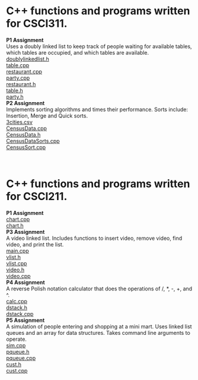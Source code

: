 # C++ functions and programs written for CSCI311.<br>
<b>P1 Assignment</b><br>
Uses a doubly linked list to keep track of people waiting for available tables, which tables are occupied, and which tables are available.<br>
<a href="https://github.com/sntnmjones/CSU-Chico-Code/blob/master/doublylinkedlist.h">doublylinkedlist.h</a><br>
<a href="https://github.com/sntnmjones/CSU-Chico-Code/blob/master/table.cc">table.cpp</a><br>
<a href="https://github.com/sntnmjones/CSU-Chico-Code/blob/master/restaurant.cc">restaurant.cpp</a><br>
<a href="https://github.com/sntnmjones/CSU-Chico-Code/blob/master/party.cc">party.cpp</a><br>
<a href="https://github.com/sntnmjones/CSU-Chico-Code/blob/master/restaurant.h">restaurant.h</a><br>
<a href="https://github.com/sntnmjones/CSU-Chico-Code/blob/master/table.h">table.h</a><br>
<a href="https://github.com/sntnmjones/CSU-Chico-Code/blob/master/party.h">party.h</a><br>
<b>P2 Assignment</b><br>
Implements sorting algorithms and times their performance. Sorts include: Insertion, Merge and Quick sorts.<br>
<a href="https://github.com/sntnmjones/CSU-Chico-Code/blob/master/3cities.csv">3cities.csv</a><br>
<a href="https://github.com/sntnmjones/CSU-Chico-Code/blob/master/CensusData.cpp">CensusData.cpp</a><br>
<a href="https://github.com/sntnmjones/CSU-Chico-Code/blob/master/CensusData.h">CensusData.h</a><br>
<a href="https://github.com/sntnmjones/CSU-Chico-Code/blob/master/CensusDataSorts.cpp">CensusDataSorts.cpp</a><br>
<a href="https://github.com/sntnmjones/CSU-Chico-Code/blob/master/CensusSort.cpp">CensusSort.cpp</a><br>
<br>
<br>
# C++ functions and programs written for CSCI211.<br>
<b>P1 Assignment</b><br>
<a href="https://github.com/sntnmjones/CSU-Chico-Code/blob/master/Chart.cpp">chart.cpp</a><br>
<a href="https://github.com/sntnmjones/CSU-Chico-Code/blob/master/Chart.h">chart.h</a><br>
<b>P3 Assignment</b><br>
A video linked list. Includes functions to insert video, remove video, find video, and print the list.<br>
<a href="https://github.com/sntnmjones/CSU-Chico-Code/blob/master/main.cpp">main.cpp</a><br>
<a href="https://github.com/sntnmjones/CSU-Chico-Code/blob/master/vlist.h">vlist.h</a><br>
<a href="https://github.com/sntnmjones/CSU-Chico-Code/blob/master/vlist.cpp">vlist.cpp</a><br>
<a href="https://github.com/sntnmjones/CSU-Chico-Code/blob/master/video.h">video.h</a><br>
<a href="https://github.com/sntnmjones/CSU-Chico-Code/blob/master/video.cpp">video.cpp</a><br>
<b>P4 Assignment</b><br>
A reverse Polish notation calculator that does the operations of /, *, -, +, and ^.<br>
<a href="https://github.com/sntnmjones/CSU-Chico-Code/blob/master/calc.cpp">calc.cpp</a><br>
<a href="https://github.com/sntnmjones/CSU-Chico-Code/blob/master/dstack.h">dstack.h</a><br>
<a href="https://github.com/sntnmjones/CSU-Chico-Code/blob/master/dstack.cpp">dstack.cpp</a><br>
<b>P5 Assignment</b><br>
A simulation of people entering and shopping at a mini mart. Uses linked list queues and an array for data structures. Takes command line arguments to operate.<br>
<a href="https://github.com/sntnmjones/CSU-Chico-Code/blob/master/sim.cpp">sim.cpp</a><br>
<a href="https://github.com/sntnmjones/CSU-Chico-Code/blob/master/pqueue.h">pqueue.h</a><br>
<a href="https://github.com/sntnmjones/CSU-Chico-Code/blob/master/pqueue.cpp">pqueue.cpp</a><br>
<a href="https://github.com/sntnmjones/CSU-Chico-Code/blob/master/cust.h">cust.h</a><br>
<a href="https://github.com/sntnmjones/CSU-Chico-Code/blob/master/cust.cpp">cust.cpp</a><br>
